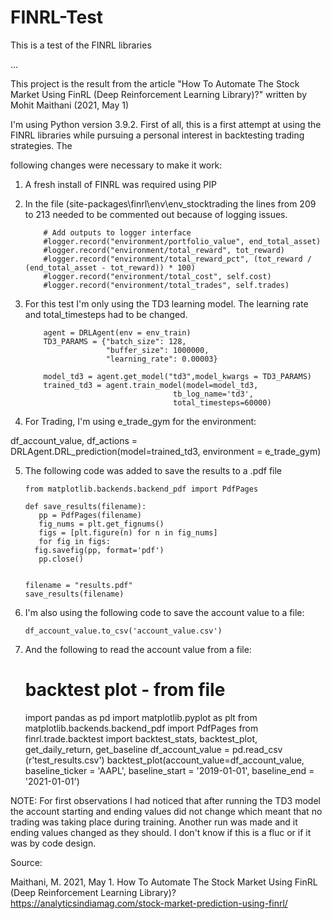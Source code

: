 # FINRL-Test
This is a test of the FINRL libraries

...

This project is the result from the article "How To Automate The Stock Market Using FinRL (Deep Reinforcement Learning Library)?" written by Mohit Maithani (2021, May 1)

I'm using Python version 3.9.2.  First of all, this is a first attempt at using the FINRL libraries while pursuing a personal interest in backtesting trading strategies.  The

following changes were necessary to make it work:

1.  A fresh install of FINRL was required using PIP

2.  In the file (site-packages\finrl\env\env_stocktrading the lines from 209 to 213 needed to be commented out because of logging issues.

            # Add outputs to logger interface
            #logger.record("environment/portfolio_value", end_total_asset)
            #logger.record("environment/total_reward", tot_reward)
            #logger.record("environment/total_reward_pct", (tot_reward / (end_total_asset - tot_reward)) * 100)
            #logger.record("environment/total_cost", self.cost)
            #logger.record("environment/total_trades", self.trades)

3.  For this test I'm only using the TD3 learning model.  The learning rate and total_timesteps had to be changed.

            agent = DRLAgent(env = env_train)
            TD3_PARAMS = {"batch_size": 128, 
                          "buffer_size": 1000000, 
                          "learning_rate": 0.00003}

            model_td3 = agent.get_model("td3",model_kwargs = TD3_PARAMS)
            trained_td3 = agent.train_model(model=model_td3, 
                                         tb_log_name='td3',
                                         total_timesteps=60000)
							
              

4.  For Trading, I'm using e_trade_gym for the environment:

  df_account_value, df_actions = DRLAgent.DRL_prediction(model=trained_td3, environment = e_trade_gym) 


5.  The following code was added to save the results to a .pdf file



	    from matplotlib.backends.backend_pdf import PdfPages

	    def save_results(filename):
	       pp = PdfPages(filename)
	       fig_nums = plt.get_fignums()
	       figs = [plt.figure(n) for n in fig_nums]
	       for fig in figs:
		  fig.savefig(pp, format='pdf')
	       pp.close()


	    filename = "results.pdf"
	    save_results(filename)
    
6.  I'm also using the following code to save the account value to a file:

	    df_account_value.to_csv('account_value.csv')

7.  And the following to read the account value from a file:

    # backtest plot - from file

	import pandas as pd
	import matplotlib.pyplot as plt
	from matplotlib.backends.backend_pdf import PdfPages
	from finrl.trade.backtest import backtest_stats, backtest_plot, get_daily_return, get_baseline
	df_account_value = pd.read_csv (r'test_results.csv')
	backtest_plot(account_value=df_account_value, baseline_ticker = 'AAPL', baseline_start = '2019-01-01', baseline_end = '2021-01-01')

NOTE:  For first observations I had noticed that after running the TD3 model the account starting and ending values did not change which meant that no trading was 
taking place during training.  Another run was made and it ending values changed as they should.  I don't know if this is a fluc or if it was by code design.


Source:  

Maithani, M.  2021, May 1.  How To Automate The Stock Market Using FinRL (Deep Reinforcement Learning Library)?
  https://analyticsindiamag.com/stock-market-prediction-using-finrl/

